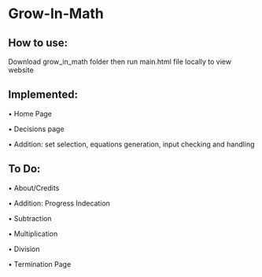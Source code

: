 # Grow-In-Math
## How to use:
Download grow_in_math folder then run main.html file locally to view website

## Implemented:

• Home Page

• Decisions page

• Addition: set selection, equations generation, input checking and handling

## To Do:

• About/Credits

• Addition: Progress Indecation

• Subtraction

• Multiplication

• Division

• Termination Page
